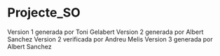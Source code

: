# Projecte_SO
Version 1 generada por Toni Gelabert
Version 2 generada por Albert Sanchez
Version 2 verificada por Andreu Melis
Version 3 generada por Albert Sanchez
